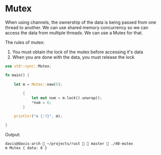 # Mutex

When using channels, the ownership of the data is being passed from one thread to another. We can use shared memory concurrency so we can access the data from multiple threads. We can use a Mutex for that.

The rules of mutex:
1. You must obtain the lock of the mutex before accessing it's data
2. When you are done with the data, you must release the lock

```rust
use std::sync::Mutex;

fn main() {
    
    let m = Mutex::new(5);
    
        {
            let mut num = m.lock().unwrap();
            *num = 6;
        }

    println!("m {:?}", m);

}
```

Output:

```
davis@davis-arch  ~/projects/rust   master  ./40-mutex 
m Mutex { data: 6 }
```
